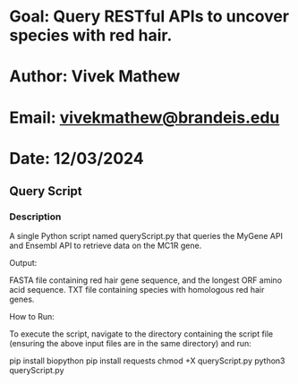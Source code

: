 # Goal: Query RESTful APIs to uncover species with red hair. 
# Author: Vivek Mathew
# Email: vivekmathew@brandeis.edu
# Date: 12/03/2024


## Query Script ###

### Description ###
A single Python script named queryScript.py that queries the  MyGene API and Ensembl API to retrieve data on the MC1R gene.

Output:

FASTA file containing red hair gene sequence, and the longest ORF amino acid sequence.
TXT file containing species with homologous red hair genes.

How to Run:

To execute the script, navigate to the directory containing the script file (ensuring the above input files are in the same directory) and run:

pip install biopython
pip install requests
chmod +X queryScript.py
python3 queryScript.py
